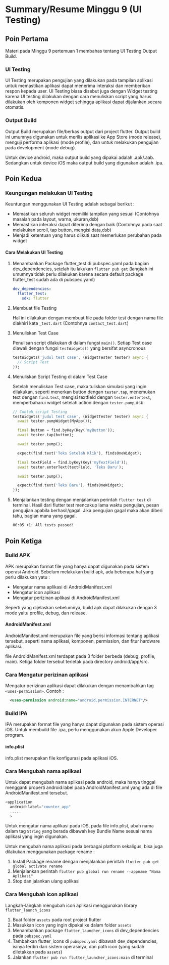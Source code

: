 # Summary/Resume Minggu 9 (UI Testing)

## Poin Pertama

Materi pada Minggu 9 pertemuan 1 membahas tentang UI Testing Output Build.

### UI Testing

UI Testing merupakan pengujian yang dilakukan pada tampilan aplikasi untuk memastikan aplikasi dapat menerima interaksi dan memberikan respon kepada user. UI Testing biasa disebut juga dengan Widget testing karena UI testing dilakukan dengan cara menuliskan script yang harus dilakukan oleh komponen widget sehingga aplikasi dapat dijalankan secara otomatis.

### Output Build

Output Build merupakan file/berkas output dari project flutter. Output build ini umumnya digunakan untuk merilis aplikasi ke App Store (mode release), menguji performa aplikasi (mode profile), dan untuk melakukan pengujian pada development (mode debug).

Untuk device android, maka output build yang dipakai adalah .apk/.aab. Sedangkan untuk device iOS maka output build yang digunakan adalah .ipa.

## Poin Kedua

### Keungungan melakukan UI Testing

Keuntungan menggunakan UI Testing adalah sebagai berikut :

- Memastikan seluruh widget memiliki tampilan yang sesuai (Contohnya masalah pada layout, warna, ukuran,dsb)
- Memastikan interaksi dapat diterima dengan baik (Contohnya pada saat melakukan scroll, tap button, mengisi data,dsb)
- Menjadi ketentuan yang harus diikuti saat memerlukan perubahan pada widget

#### Cara Melakukan UI Testing

1. Menambahkan Package flutter_test di pubspec.yaml pada bagian dev_dependencies, setelah itu lakukan `flutter pub get` (langkah ini umumnya tidak perlu dilakukan karena secara default package flutter_test sudah ada di pubspec.yaml)

    ```yaml
    dev_dependencies:
      flutter_test:
        sdk: flutter
    ```

2. Membuat file Testing

    Hal ini dilakukan dengan membuat file pada folder test dengan nama file diakhiri kata `_test.dart` (Contohnya `contact_test.dart`)

3. Menuliskan Test Case

    Penulisan script dilakukan di dalam fungsi `main()`. Setiap Test case diawali dengan fungsi `testWidgets()` yang bersifat asyncronous

    ```dart
    testWidgets('judul test case', (WidgetTester tester) async {
      // Script Test
    });
    ```

4. Menuliskan Script Testing di dalam Test Case

    Setelah menuliskan Test case, maka tuliskan simulasi yang ingin dilakukan, seperti menerkan button dengan `tester.tap`, menemukan text dengan `find.text`, mengisi textfield dengan `tester.entertext`, memperbaharui widget setelah action dengan `tester.pump`,dsb.

    ```dart
    // Contoh script Testing
    testWidgets('judul test case', (WidgetTester tester) async {
      await tester.pumpWidget(MyApp());

      final button = find.byKey(Key('myButton'));
      await tester.tap(button);

      await tester.pump();

      expect(find.text('Teks Setelah Klik'), findsOneWidget);

      final textField = find.byKey(Key('myTextField'));
      await tester.enterText(textField, 'Teks Baru');

      await tester.pump();

      expect(find.text('Teks Baru'), findsOneWidget);
    });
    ```

5. Menjalankan testing dengan menjalankan perintah `flutter test` di terminal. Hasil dari flutter test mencakup lama waktu pengujian, pesan pengujian apabila berhasil/gagal. Jika pengujian gagal maka akan diberi tahu, bagian mana yang gagal.

    ```cmd
    00:05 +1: All tests passed!
    ```

## Poin Ketiga

### Build APK

APK merupakan format file yang hanya dapat digunakan pada sistem operasi Android. Sebelum melakukan build apk, ada beberapa hal yang perlu dilakukan yatu :

- Mengatur nama aplikasi di AndroidManifest.xml
- Mengatur icon aplikasi
- Mengatur perizinan aplikasi di AndroidManifest.xml

Seperti yang dijelaskan sebelumnya, build apk dapat dilakukan dengan 3 mode yaitu profile, debug, dan release.

#### AndroidManifest.xml

AndroidManifest.xml merupakan file yang berisi informasi tentang aplikasi tersebut, seperti nama aplikasi, komponen, permission, dan fitur hardware aplikasi.

file AndroidManifest.xml terdapat pada 3 folder berbeda (debug, profile, main). Ketiga folder tersebut terletak pada directory android/app/src.

### Cara Mengatur perizinan aplikasi

Mengatur perizinan aplikasi dapat dilakukan dengan menambahkan tag `<uses-permission>`. Contoh :

  ```xml
    <uses-permission android:name="android.permission.INTERNET"/>
  ```

### Build IPA

IPA merupakan format file yang hanya dapat digunakan pada sistem operasi iOS. Untuk membuild file .ipa, perlu menggunakan akun Apple Developer program.

#### info.plist

info.plist merupakan file konfigurasi pada aplikasi iOS.

### Cara Mengubah nama aplikasi

Untuk dapat mengubah nama aplikasi pada android, maka hanya tinggal mengganti properti android:label pada AndroidManifest.xml yang ada di file AndroidManifest.xml tersebut.

```dart
<application
  android:label="counter_app"
  .....
  >
```

Untuk mengatur nama aplikasi pada iOS, pada file info.plist, ubah nama dalam tag `String` yang berada dibawah key Bundle Name sesuai nama aplikasi yang ingin digunakan.

Untuk mengubah nama aplikasi pada berbagai platform sekaligus, bisa juga dilakukan menggunakan package rename :

1. Install Package rename dengan menjalankan perintah `flutter pub get global activate rename`
2. Menjalankan perintah `flutter pub global run rename --appname "Nama Aplikasi"`
3. Stop dan jalankan ulang aplikasi

### Cara Mengubah icon aplikasi

Langkah-langkah mengubah icon aplikasi menggunakan library `flutter_launch_icons`

1. Buat folder `assets` pada root project flutter
2. Masukkan icon yang ingin dipakai ke dalam folder `assets`
3. Menambahkan package `flutter_launcher_icons` di dev_dependencies pada `pubspec.yaml`
4. Tambahkan flutter_icons di `pubspec.yaml` dibawah dev_dependencies, isinya terdiri dari sistem operasinya, dan path icon (yang sudah diletakkan pada `assets`)
5. Jalankan `flutter pub run flutter_launcher_icons:main` di terminal
